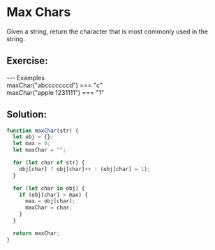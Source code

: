 # Max Chars

Given a string, return the character that is most commonly used in the string.

## Exercise:

--- Examples
<br>
maxChar("abcccccccd") === "c"
<br>
maxChar("apple 1231111") === "1"

## Solution:

```js
function maxChar(str) {
  let obj = {};
  let max = 0;
  let maxChar = "";

  for (let char of str) {
    obj[char] ? obj[char]++ : (obj[char] = 1);
  }

  for (let char in obj) {
    if (obj[char] > max) {
      max = obj[char];
      maxChar = char;
    }
  }

  return maxChar;
}
```
